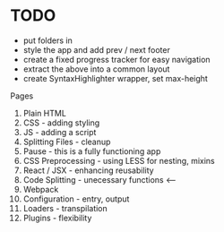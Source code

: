 # TODO

- put folders in
- style the app and add prev / next footer
- create a fixed progress tracker for easy navigation
- extract the above into a common layout
- create SyntaxHighlighter wrapper, set max-height

Pages

1. Plain HTML
2. CSS - adding styling
3. JS - adding a script
4. Splitting Files - cleanup
5. Pause - this is a fully functioning app
6. CSS Preprocessing - using LESS for nesting, mixins
7. React / JSX - enhancing reusability
8. Code Splitting - unecessary functions <--
9. Webpack
10. Configuration - entry, output
11. Loaders - transpilation
12. Plugins - flexibility
